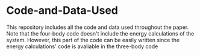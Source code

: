 # Code-and-Data-Used
This repository includes all the code and data used throughout the paper. Note that the four-body code doesn't include the energy calculations of the system. However, this 
part of the code can be easily written since the energy calculations' code is avaliable in the three-body code
